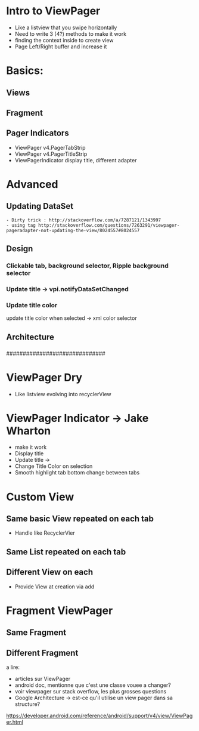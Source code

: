 # Intro to ViewPager
- Like a listview that you swipe horizontally
- Need to write 3 (4?) methods to make it work
- finding the context inside to create view
- Page Left/Right buffer and increase it

# Basics:
## Views
## Fragment
## Pager Indicators
- ViewPager v4.PagerTabStrip
- ViewPager v4.PagerTitleStrip
- ViewPagerIndicator
    display title, different adapter

# Advanced
## Updating DataSet
    - Dirty trick : http://stackoverflow.com/a/7287121/1343997
    - using tag http://stackoverflow.com/questions/7263291/viewpager-pageradapter-not-updating-the-view/8024557#8024557
## Design
### Clickable tab, background selector, Ripple background selector
### Update title -> vpi.notifyDataSetChanged
### Update title color
update title color when selected -> xml color selector

## Architecture
### 



##############################
# ViewPager Dry
- Like listview evolving into recyclerView

# ViewPager Indicator -> Jake Wharton
- make it work
- Display title
- Update title -> 
- Change Title Color on selection
- Smooth highlight tab bottom change between tabs

# Custom View
## Same basic View repeated on each tab
- Handle like RecyclerVier

## Same List repeated on each tab

## Different View on each
- Provide View at creation via add


# Fragment ViewPager
## Same Fragment
## Different Fragment

a lire:
- articles sur ViewPager
- android doc, mentionne que c'est une classe vouee a changer?
- voir viewpager sur stack overflow, les plus grosses questions
- Google Architecture -> est-ce qu'il utilise un view pager dans sa structure?

https://developer.android.com/reference/android/support/v4/view/ViewPager.html


